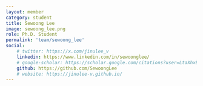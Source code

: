 ```yaml
---
layout: member
category: student
title: Sewoong Lee
image: sewoong_lee.png
role: Ph.D. Student
permalink: 'team/sewoong_lee'
social:
    # twitter: https://x.com/jinulee_v
    linkedin: https://www.linkedin.com/in/sewoonglee/
    # google-scholar: https://scholar.google.com/citations?user=LtaXhxEAAAAJ&hl=en
    github: https://github.com/SewoongLee
    # website: https://jinulee-v.github.io/
---
```

